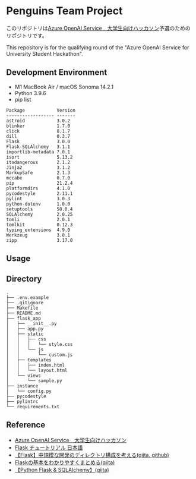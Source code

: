 # Penguins Team Project
このリポジトリは[Azure OpenAI Service　大学生向けハッカソン](https://hackathon2024xseedshub.peatix.com/)予選のためのリポジトリです。

This repository is for the qualifying round of the "Azure OpenAI Service for University Student Hackathon".

## Development Environment
- M1 MacBook Air / macOS Sonoma 14.2.1
- Python 3.9.6
- pip list
```
Package            Version
------------------ -------
astroid            3.0.2
blinker            1.7.0
click              8.1.7
dill               0.3.7
Flask              3.0.0
Flask-SQLAlchemy   3.1.1
importlib-metadata 7.0.1
isort              5.13.2
itsdangerous       2.1.2
Jinja2             3.1.2
MarkupSafe         2.1.3
mccabe             0.7.0
pip                21.2.4
platformdirs       4.1.0
pycodestyle        2.11.1
pylint             3.0.3
python-dotenv      1.0.0
setuptools         58.0.4
SQLAlchemy         2.0.25
tomli              2.0.1
tomlkit            0.12.3
typing_extensions  4.9.0
Werkzeug           3.0.1
zipp               3.17.0
```

## Usage

## Directory
```
.
├── .env.example
├── .gitignore
├── Makefile
├── README.md
├── flask_app
│   ├── __init__.py
│   ├── app.py
│   ├── static
│   │   ├── css
│   │   │   └── style.css
│   │   └── js
│   │       └── custom.js
│   ├── templates
│   │   ├── index.html
│   │   └── layout.html
│   └── views
│       └── sample.py
├── instance
│   └── config.py
├── pycodestyle
├── pylintrc
└── requirements.txt
```

## Reference
- [Azure OpenAI Service　大学生向けハッカソン](https://hackathon2024xseedshub.peatix.com/)
- [Flask チュートリアル 日本語](https://msiz07-flask-docs-ja.readthedocs.io/ja/latest/index.html)
- [【Flask】中規模な開発のディレクトリ構成を考える(qiita, github)](https://github.com/Koichi73/Flask-Template)
- [Flaskの基本をわかりやすくまとめる(qiita)](https://qiita.com/gold-kou/items/00e265aadc2112b0f56a)
- [【Python Flask & SQLAlchemy】(qiita)](https://qiita.com/Bashi50/items/e3459ca2a4661ce5dac6)